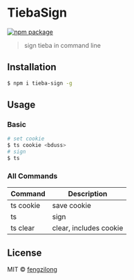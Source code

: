 # TiebaSign

[![npm package](https://img.shields.io/npm/v/tieba-sign.svg?style=flat-square)](https://www.npmjs.org/package/tieba-sign)

> sign tieba in command line

## Installation

```bash
$ npm i tieba-sign -g
```

## Usage

### Basic

```bash
# set cookie
$ ts cookie <bduss>
# sign
$ ts
```

### All Commands

Command | Description
------- | -----------
ts cookie | save cookie
ts | sign
ts clear | clear, includes cookie

## License

MIT &copy; [fengzilong](https://github.com/fengzilong)
